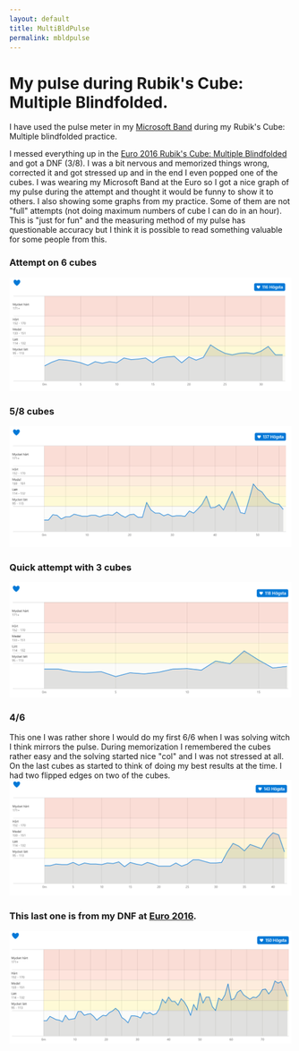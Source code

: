 ```yaml
---
layout: default
title: MultiBldPulse
permalink: mbldpulse
---
```

# My pulse during Rubik's Cube: Multiple Blindfolded. 
I have used the pulse meter in my [Microsoft Band](https://www.microsoft.com/microsoft-band) during my Rubik's Cube: Multiple blindfolded practice. 

I messed everything up in the [Euro 2016 Rubik's Cube: Multiple Blindfolded](https://www.worldcubeassociation.org/competitions/Euro2016/results/all#e333mbf_c) and got a DNF (3/8). I was a bit nervous and memorized things wrong, corrected it and got stressed up and in the end I even popped one of the cubes. I was wearing my Microsoft Band at the Euro so I got a nice graph of my pulse during the attempt and thought it would be funny to show it to others. I also showing some graphs from my practice. Some of them are not "full" attempts (not doing maximum numbers of cube I can do in an hour). 
This is "just for fun" and the measuring method of my pulse has questionable accuracy but I think it is possible to read something valuable for some people from this. 

### Attempt on 6 cubes 
![](/Img/mbld/4.png)

### 5/8 cubes
![](/Img/mbld/5of8.png)

### Quick attempt with 3 cubes 
![](/Img/mbld/multi3.png)

### 4/6 
This one I was rather shore I would do my first 6/6 when I was solving witch I think mirrors the pulse. During memorization I remembered the cubes rather easy and the solving started nice "col" and I was not stressed at all. On the last cubes as started to think of doing my best results at the time. I had two flipped edges on two of the cubes. 
![](/Img/mbld/not6of6.png)

### This last one is from my DNF at [Euro 2016](https://www.worldcubeassociation.org/competitions/Euro2016/).  
![](/Img/mbld/euro.png)



